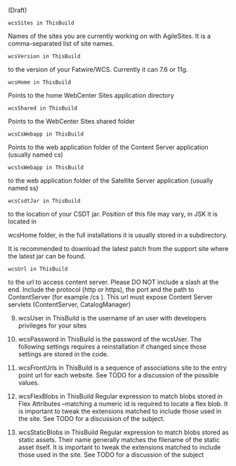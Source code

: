 (Draft)


 `wcsSites in ThisBuild` 

Names of the  sites you are currently working on with AgileSites. It  is a comma-separated list of site names.

`wcsVersion in ThisBuild` 

to the version of your Fatwire/WCS. Currently it can 7.6 or 11g.

`wcsHome in ThisBuild`

Points to the home WebCenter Sites application directory

`wcsShared in ThisBuild`

Points to the WebCenter Sites  shared folder 

`wcsCsWebapp in ThisBuild`
 
Points to the web application folder of the Content Server  application (usually named cs)

`wcsSsWebapp in ThisBuild`

to the web application folder of the Satellite Server  application (usually named ss)

`wcsCsdtJar in ThisBuild`

to the location of your CSDT jar. 
Position of this file may vary, in JSK it is located in 

wcsHome folder, in the full installations it is usually stored in a subdirectory.

It is recommended to download the latest patch from the support site where the latest jar can be found.

`wcsUrl in ThisBuild` 

to the url to access content server.
Please DO NOT include a slash at the end.
Include the protocol (http or https), the port and the  path to ContentServer (for example /cs ). This url must  expose Content Server servlets (ContentServer, CatalogManager)

9. wcsUser in ThisBuild 
is the username of an user with developers privileges for 
your sites

10.  wcsPassword in ThisBuild 
is the password of the wcsUser.
The following settings requires a reinstallation if changed 
since those settings are stored in the code.

11.  wcsFrontUrls in ThisBuild 
is a sequence of associations site to the entry point url for 
each website. See TODO for a discussion of the possible 
values. 

12.  wcsFlexBlobs in ThisBuild 
Regular expression to match blobs stored in Flex Attributes 
–matching a numeric id is required to locate a flex blob. 
It is important to tweak the extensions matched to include 
those used in the site. See TODO for a discussion of the 
subject.

13.  wcsStaticBlobs in ThisBuild 
Regular expression to match blobs stored as static assets. 
Their name generally matches the filename of the static 
asset itself. It is important to tweak the extensions matched 
to include those used in the site. See TODO for a discussion 
of the subject
